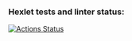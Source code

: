 ### Hexlet tests and linter status:
[![Actions Status](https://github.com/gerakiera/java-project-71/actions/workflows/hexlet-check.yml/badge.svg)](https://github.com/gerakiera/java-project-71/actions)